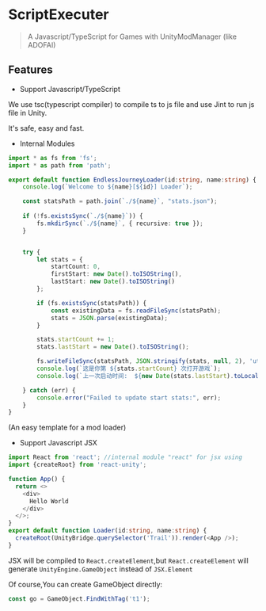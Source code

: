 ﻿# ScriptExecuter

> A Javascript/TypeScript for Games with UnityModManager (like ADOFAI)

## Features

* Support Javascript/TypeScript

We use tsc(typescript compiler) to compile ts to js file 
and use Jint to run js file in Unity.

It's safe, easy and fast.

* Internal Modules

```typescript
import * as fs from 'fs';
import * as path from 'path';

export default function EndlessJourneyLoader(id:string, name:string) {
    console.log(`Welcome to ${name}[${id}] Loader`);

    const statsPath = path.join(`./${name}`, "stats.json");
    
    if (!fs.existsSync(`./${name}`)) {
        fs.mkdirSync(`./${name}`, { recursive: true });
    }


    try {
        let stats = {
            startCount: 0,
            firstStart: new Date().toISOString(),
            lastStart: new Date().toISOString()
        };

        if (fs.existsSync(statsPath)) {
            const existingData = fs.readFileSync(statsPath);
            stats = JSON.parse(existingData);
        }

        stats.startCount += 1;
        stats.lastStart = new Date().toISOString();

        fs.writeFileSync(statsPath, JSON.stringify(stats, null, 2), 'utf8');
        console.log(`这是你第 ${stats.startCount} 次打开游戏`);
        console.log(`上一次启动时间:  ${new Date(stats.lastStart).toLocaleString()}`);

    } catch (err) {
        console.error("Failed to update start stats:", err);
    }
}
```
(An easy template for a mod loader)

* Support Javascript JSX
```typescript
import React from 'react'; //internal module "react" for jsx using
import {createRoot} from 'react-unity';

function App() {
  return <>
    <div>
      Hello World
    </div>
  </>;
}
export default function Loader(id:string, name:string) {
  createRoot(UnityBridge.querySelector('Trail')).render(<App />);
}
```
JSX will be compiled to `React.createElement`,but `React.createElement` will generate `UnityEngine.GameObject` instead of `JSX.Element`

Of course,You can create GameObject directly:

```typescript
const go = GameObject.FindWithTag('t1');
```

